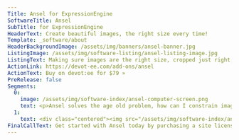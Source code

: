 ```yaml
---
Title: Ansel for ExpressionEngine
SoftwareTitle: Ansel
SubTitle: for ExpressionEngine
HeaderText: Create beautiful images, the right size every time!
Template: _software/about
HeaderBackgroundImage: /assets/img/banners/ansel-banner.jpg
ListingImage: /assets/img/software-listing/ansel-listing-image.jpg
ListingText: Making sure images are the right size, cropped just right, and fit within a site's structure is one of the most difficult things of web development. Well with Ansel, it just got a whole lot easier.
ActionLink: https://devot-ee.com/add-ons/ansel
ActionText: Buy on devot:ee for $79 »
PreRelease: false
Segments:
  0:
    image: /assets/img/software-index/ansel-computer-screen.png
    text: <p>Ansel solves the age old problem, how can I constrain images to fit within any given context, make sure it meets minimum and maxinmum requirements, and still find the part of the image that is relevant?</p><p>Ansel solves this problem by allowing image fields to have minimum and/or maximum requirements, aspect ratio, minimum and maximum number of image, and more. Then when editing entries, content managers can use the lasso to select the portion of the image they want within the defined contraints.</p><p><a href="/software/ansel-ee/demo-video" class="button button--rounded button--rounded--hollow software-page__button">Watch the Video »</a></p>
  1:
    text: <div class="centered"><img src="/assets/img/software-index/ansel-field.jpg" width="739" alt="Field Limits Publish Page"></div>
FinalCallText: Get started with Ansel today by purchasing a site license!
---
```

